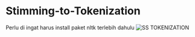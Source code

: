 # Stimming-to-Tokenization
Perlu di ingat harus install paket nltk terlebih dahulu
![SS TOKENIZATION](https://user-images.githubusercontent.com/78467375/117527349-82214980-aff5-11eb-8dbd-ef20589505ce.jpg)
